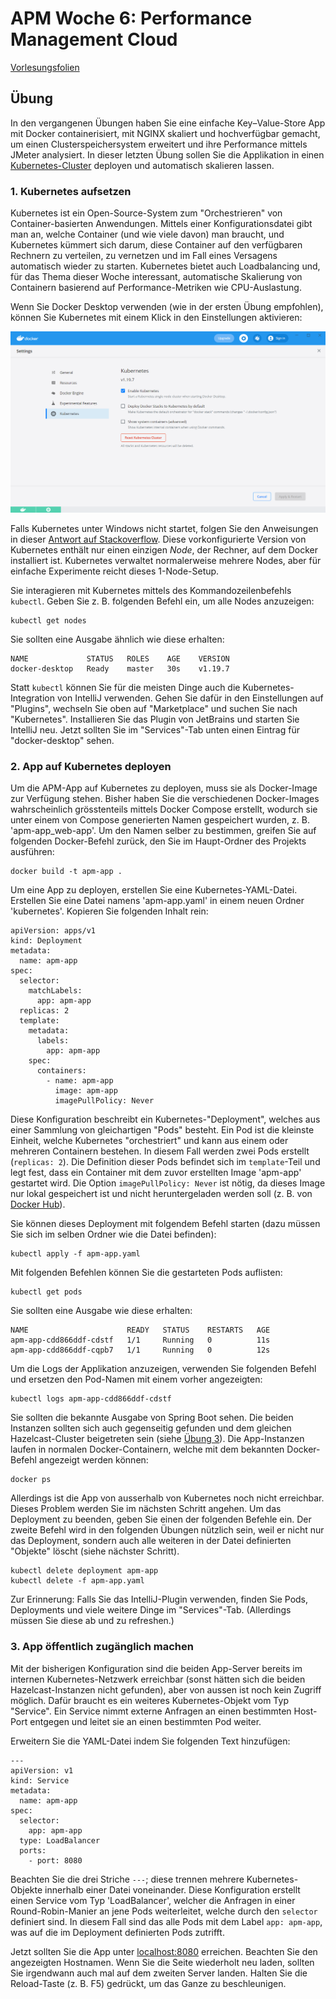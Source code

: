 # APM Woche 6: Performance Management Cloud


[Vorlesungsfolien](Performance%20Management%20Cloud.pdf)


## Übung

In den vergangenen Übungen haben Sie eine einfache Key–Value-Store App mit 
Docker containerisiert, mit NGINX skaliert und hochverfügbar gemacht, um 
einen Clusterspeichersystem erweitert und ihre Performance mittels JMeter
analysiert. In dieser letzten Übung sollen Sie die Applikation in einen
[Kubernetes-Cluster](https://kubernetes.io/docs/concepts/overview/what-is-kubernetes/)
deployen und automatisch skalieren lassen.


### 1. Kubernetes aufsetzen

Kubernetes ist ein Open-Source-System zum "Orchestrieren" von 
Container-basierten Anwendungen. Mittels einer Konfigurationsdatei gibt man 
an, welche Container (und wie viele davon) man braucht, und Kubernetes 
kümmert sich darum, diese Container auf den verfügbaren Rechnern zu 
verteilen, zu vernetzen und im Fall eines Versagens automatisch wieder zu 
starten. Kubernetes bietet auch Loadbalancing und, für das Thema dieser Woche
interessant, automatische Skalierung von Containern basierend auf 
Performance-Metriken wie CPU-Auslastung.

Wenn Sie Docker Desktop verwenden (wie in der ersten Übung empfohlen), 
können Sie Kubernetes mit einem Klick in den Einstellungen aktivieren:

![Kubernetes in Docker Desktop aktivieren](kubernetes-docker-desktop.png)

Falls Kubernetes unter Windows nicht startet, folgen Sie den Anweisungen in 
dieser [Antwort auf Stackoverflow](https://stackoverflow.com/a/57711650/1374678).
Diese vorkonfigurierte Version von Kubernetes enthält nur einen einzigen 
*Node*, der Rechner, auf dem Docker installiert ist. Kubernetes verwaltet 
normalerweise mehrere Nodes, aber für einfache Experimente reicht dieses 
1-Node-Setup.

Sie interagieren mit Kubernetes mittels des Kommandozeilenbefehls `kubectl`. 
Geben Sie z. B. folgenden Befehl ein, um alle Nodes anzuzeigen:

    kubectl get nodes

Sie sollten eine Ausgabe ähnlich wie diese erhalten:

    NAME             STATUS   ROLES    AGE    VERSION
    docker-desktop   Ready    master   30s    v1.19.7

Statt `kubectl` können Sie für die meisten Dinge auch die 
Kubernetes-Integration von IntelliJ verwenden. Gehen Sie dafür in den
Einstellungen auf "Plugins", wechseln Sie oben auf "Marketplace" und suchen Sie
nach "Kubernetes". Installieren Sie das Plugin von JetBrains und starten Sie
IntelliJ neu. Jetzt sollten Sie im "Services"-Tab unten einen Eintrag für
"docker-desktop" sehen.


### 2. App auf Kubernetes deployen

Um die APM-App auf Kubernetes zu deployen, muss sie als Docker-Image zur 
Verfügung stehen. Bisher haben Sie die verschiedenen Docker-Images 
wahrscheinlich grösstenteils mittels Docker Compose erstellt, wodurch sie 
unter einem von Compose generierten Namen gespeichert wurden, z. B. 
'apm-app_web-app'. Um den Namen selber zu bestimmen, greifen Sie auf 
folgenden Docker-Befehl zurück, den Sie im Haupt-Ordner des Projekts ausführen:

    docker build -t apm-app .

Um eine App zu deployen, erstellen Sie eine Kubernetes-YAML-Datei. Erstellen 
Sie eine Datei namens 'apm-app.yaml' in einem neuen Ordner 'kubernetes'. 
Kopieren Sie folgenden Inhalt rein:

    apiVersion: apps/v1
    kind: Deployment
    metadata:
      name: apm-app
    spec:
      selector:
        matchLabels:
          app: apm-app
      replicas: 2
      template:
        metadata:
          labels:
            app: apm-app
        spec:
          containers:
            - name: apm-app
              image: apm-app
              imagePullPolicy: Never

Diese Konfiguration beschreibt ein Kubernetes-"Deployment", welches aus 
einer Sammlung von gleichartigen "Pods" besteht. Ein Pod ist die kleinste 
Einheit, welche Kubernetes "orchestriert" und kann aus einem oder mehreren 
Containern bestehen. In diesem Fall werden zwei Pods erstellt (`replicas: 2`).
Die Definition dieser Pods befindet sich im `template`-Teil und legt fest, 
dass ein Container mit dem zuvor erstellten Image 'apm-app' gestartet wird. 
Die Option `imagePullPolicy: Never` ist nötig, da dieses Image nur lokal 
gespeichert ist und nicht heruntergeladen werden soll (z. B. von
[Docker Hub](https://hub.docker.com/)).

Sie können dieses Deployment mit folgendem Befehl starten (dazu müssen Sie 
sich im selben Ordner wie die Datei befinden):

    kubectl apply -f apm-app.yaml

Mit folgenden Befehlen können Sie die gestarteten Pods auflisten:

    kubectl get pods

Sie sollten eine Ausgabe wie diese erhalten:

    NAME                      READY   STATUS    RESTARTS   AGE
    apm-app-cdd866ddf-cdstf   1/1     Running   0          11s
    apm-app-cdd866ddf-cqpb7   1/1     Running   0          12s

Um die Logs der Applikation anzuzeigen, verwenden Sie folgenden Befehl und 
ersetzen den Pod-Namen mit einem vorher angezeigten:

    kubectl logs apm-app-cdd866ddf-cdstf

Sie sollten die bekannte Ausgabe von Spring Boot sehen. Die beiden Instanzen 
sollten sich auch gegenseitig gefunden und dem gleichen Hazelcast-Cluster 
beigetreten sein (siehe [Übung 3](../week-03)). Die App-Instanzen laufen in 
normalen Docker-Containern, welche mit dem bekannten Docker-Befehl angezeigt 
werden können:

    docker ps

Allerdings ist die App von ausserhalb von Kubernetes noch nicht erreichbar. 
Dieses Problem werden Sie im nächsten Schritt angehen. Um das Deployment zu 
beenden, geben Sie einen der folgenden Befehle ein. Der zweite Befehl wird 
in den folgenden Übungen nützlich sein, weil er nicht nur das Deployment, 
sondern auch alle weiteren in der Datei definierten "Objekte" löscht (siehe 
nächster Schritt).

    kubectl delete deployment apm-app
    kubectl delete -f apm-app.yaml

Zur Erinnerung: Falls Sie das IntelliJ-Plugin verwenden, finden Sie Pods, 
Deployments und viele weitere Dinge im "Services"-Tab. (Allerdings müssen Sie
diese ab und zu refreshen.)


### 3. App öffentlich zugänglich machen

Mit der bisherigen Konfiguration sind die beiden App-Server bereits im 
internen Kubernetes-Netzwerk erreichbar (sonst hätten sich die beiden 
Hazelcast-Instanzen nicht gefunden), aber von aussen ist noch kein Zugriff 
möglich. Dafür braucht es ein weiteres Kubernetes-Objekt vom Typ "Service".
Ein Service nimmt externe Anfragen an einen bestimmten Host-Port entgegen und 
leitet sie an einen bestimmten Pod weiter.

Erweitern Sie die YAML-Datei indem Sie folgenden Text hinzufügen:

    ---
    apiVersion: v1
    kind: Service
    metadata:
      name: apm-app
    spec:
      selector:
        app: apm-app
      type: LoadBalancer
      ports:
        - port: 8080

Beachten Sie die drei Striche `---`; diese trennen mehrere Kubernetes-Objekte
innerhalb einer Datei voneinander. Diese Konfiguration erstellt einen 
Service vom Typ 'LoadBalancer', welcher die Anfragen in einer 
Round-Robin-Manier an jene Pods weiterleitet, welche durch den `selector` 
definiert sind. In diesem Fall sind das alle Pods mit dem Label `app: apm-app`,
was auf die im Deployment definierten Pods zutrifft.

Jetzt sollten Sie die App unter [localhost:8080](http://localhost:8080) 
erreichen. Beachten Sie den angezeigten Hostnamen. Wenn Sie die Seite 
wiederholt neu laden, sollten Sie irgendwann auch mal auf dem zweiten Server 
landen. Halten Sie die Reload-Taste (z. B. F5) gedrückt, um das Ganze zu 
beschleunigen.
